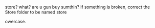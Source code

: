 store? what? are u gun buy sumthin?
If something is broken, correct the Store folder to be named store

owercase.
